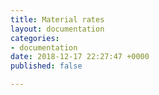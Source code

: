 ```yaml
---
title: Material rates
layout: documentation
categories:
- documentation
date: 2018-12-17 22:27:47 +0000
published: false

---
```

